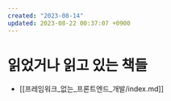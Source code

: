 ```yaml
---
created: "2023-08-14"
updated: 2023-08-22 00:37:07 +0900
---
```


# 읽었거나 읽고 있는 책들

- [[프레임워크_없는_프론트엔드_개발/index.md]]
